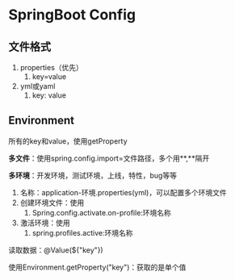 # SpringBoot Config



## 文件格式

1. properties（优先）
   1. key=value
2. yml或yaml
   1. key: value

## Environment

所有的key和value，使用getProperty

**多文件**：使用spring.config.import=文件路径，多个用**,**隔开

**多环境**：开发环境，测试环境，上线，特性，bug等等

1. 名称：application-环境.properties(yml)，可以配置多个环境文件
2. 创建环境文件：使用
   1. Spring.config.activate.on-profile:环境名称
3. 激活环境：使用
   1. spring.profiles.active:环境名称

读取数据：@Value(${"key"})

使用Environment.getProperty("key")：获取的是单个值